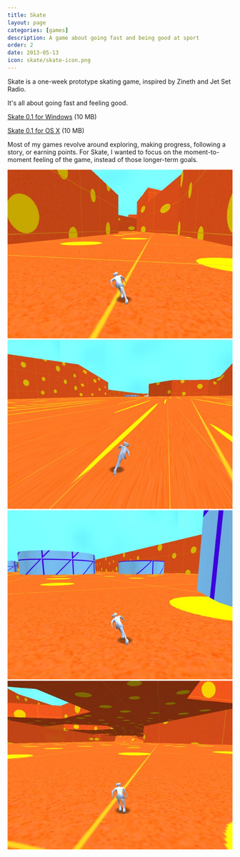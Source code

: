 ```yaml
---
title: Skate
layout: page
categories: [games]
description: A game about going fast and being good at sport
order: 2
date: 2013-05-13
icon: skate/skate-icon.png
---
```

Skate is a one-week prototype skating game, inspired by Zineth and Jet Set Radio.

It's all about going fast and feeling good.

<p><a href="skate-windows.zip" onClick="_gaq.push(['_trackEvent','Download','Game',this.href]);; ">Skate 0.1 for Windows</a> (10 MB)</p>

<p><a href="skate-mac.zip" onClick="_gaq.push(['_trackEvent','Download','Game',this.href]);; ">Skate 0.1 for OS X</a> (10 MB)</p>


Most of my games revolve around exploring, making progress, following a story, or earning points. For Skate, I wanted to focus on the moment-to-moment feeling of the game, instead of those longer-term goals.


<img src="skate-1.jpg" alt="a screenshot of Skate"/> 
<img src="skate-2.jpg" alt="a screenshot of Skate"/> 
<img src="skate-3.jpg" alt="a screenshot of Skate"/> 
<img src="skate-4.jpg" alt="a screenshot of Skate"/> 